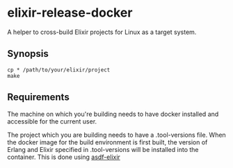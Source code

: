 # elixir-release-docker

A helper to cross-build Elixir projects for Linux as a target system.

## Synopsis

```
cp * /path/to/your/elixir/project
make
```

## Requirements

The machine on which you're building needs to have docker installed
and accessible for the current user.

The project which you are building needs to have a .tool-versions file.
When the docker image for the build environment is first built, the version of
Erlang and Elixir specified in .tool-versions will be installed into the container.
This is done using [asdf-elixir](https://github.com/asdf-vm/asdf-elixir)
